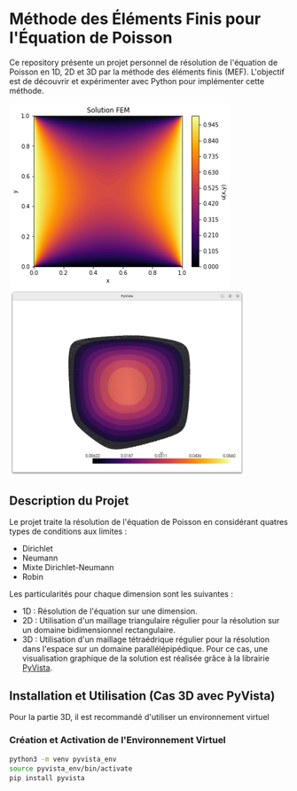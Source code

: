 # Méthode des Éléments Finis pour l'Équation de Poisson

Ce repository présente un projet personnel de résolution de l'équation de Poisson en 1D, 2D et 3D par la méthode des éléments finis (MEF). L'objectif est de découvrir et expérimenter avec Python pour implémenter cette méthode.

![texte](Images/image.png)
<img src="Images/Poisson3D_homogene.png" alt="Description" style="width: 425px;">

## Description du Projet

Le projet traite la résolution de l'équation de Poisson en considérant quatres types de conditions aux limites :  

- Dirichlet  
- Neumann  
- Mixte Dirichlet-Neumann 
- Robin 

Les particularités pour chaque dimension sont les suivantes :  

- 1D : Résolution de l'équation sur une dimension.  
- 2D : Utilisation d'un maillage triangulaire régulier pour la résolution sur un domaine bidimensionnel rectangulaire.  
- 3D : Utilisation d'un maillage tétraédrique régulier pour la résolution dans l'espace sur un domaine parallélépipédique. Pour ce cas, une visualisation graphique de la solution est réalisée grâce à la librairie [PyVista](https://docs.pyvista.org/).  

## Installation et Utilisation (Cas 3D avec PyVista)

Pour la partie 3D, il est recommandé d'utiliser un environnement virtuel

### Création et Activation de l'Environnement Virtuel

```bash
python3 -m venv pyvista_env
source pyvista_env/bin/activate
pip install pyvista
```